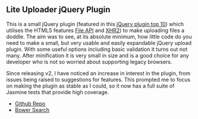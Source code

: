 ## Lite Uploader jQuery Plugin

This is a small jQuery plugin (featured in this [jQuery plugin top 10](http://tekbrand.com/jquery/10-best-jquery-file-upload-plugins)) which utilises the HTML5 features [File API](http://www.html5rocks.com/en/tutorials/file/dndfiles) and [XHR2](http://www.html5rocks.com/en/tutorials/file/xhr2)) to make uploading files a doddle. The aim was to see, at its absolute minimum, how little code do you need to make a small, but very usable and easily expandable jQuery upload plugin. With some useful options including basic validation it turns out not many. After minification it is very small in size and is a good choice for any developer who is not so worried about supporting legacy browsers.

Since releasing v2, I have noticed an increase in interest in the plugin, from issues being raised to suggestions for features. This prompted me to focus on making the plugin as stable as I could, so it now has a full suite of Jasmine tests that provide high coverage.

* [Github Repo](https://github.com/burt202/lite-uploader)
* [Bower Search](http://bower.io/search/?q=lite-uploader)
